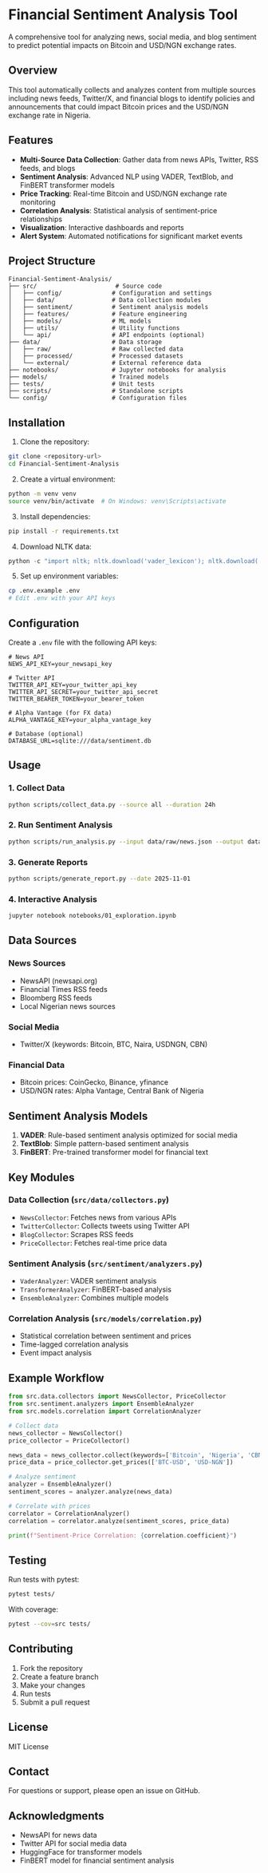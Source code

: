 # Financial Sentiment Analysis Tool

A comprehensive tool for analyzing news, social media, and blog sentiment to predict potential impacts on Bitcoin and USD/NGN exchange rates.

## Overview

This tool automatically collects and analyzes content from multiple sources including news feeds, Twitter/X, and financial blogs to identify policies and announcements that could impact Bitcoin prices and the USD/NGN exchange rate in Nigeria.

## Features

- **Multi-Source Data Collection**: Gather data from news APIs, Twitter, RSS feeds, and blogs
- **Sentiment Analysis**: Advanced NLP using VADER, TextBlob, and FinBERT transformer models
- **Price Tracking**: Real-time Bitcoin and USD/NGN exchange rate monitoring
- **Correlation Analysis**: Statistical analysis of sentiment-price relationships
- **Visualization**: Interactive dashboards and reports
- **Alert System**: Automated notifications for significant market events

## Project Structure

```
Financial-Sentiment-Analysis/
├── src/                      # Source code
│   ├── config/              # Configuration and settings
│   ├── data/                # Data collection modules
│   ├── sentiment/           # Sentiment analysis models
│   ├── features/            # Feature engineering
│   ├── models/              # ML models
│   ├── utils/               # Utility functions
│   └── api/                 # API endpoints (optional)
├── data/                    # Data storage
│   ├── raw/                 # Raw collected data
│   ├── processed/           # Processed datasets
│   └── external/            # External reference data
├── notebooks/               # Jupyter notebooks for analysis
├── models/                  # Trained models
├── tests/                   # Unit tests
├── scripts/                 # Standalone scripts
└── config/                  # Configuration files
```

## Installation

1. Clone the repository:
```bash
git clone <repository-url>
cd Financial-Sentiment-Analysis
```

2. Create a virtual environment:
```bash
python -m venv venv
source venv/bin/activate  # On Windows: venv\Scripts\activate
```

3. Install dependencies:
```bash
pip install -r requirements.txt
```

4. Download NLTK data:
```python
python -c "import nltk; nltk.download('vader_lexicon'); nltk.download('punkt'); nltk.download('stopwords')"
```

5. Set up environment variables:
```bash
cp .env.example .env
# Edit .env with your API keys
```

## Configuration

Create a `.env` file with the following API keys:

```env
# News API
NEWS_API_KEY=your_newsapi_key

# Twitter API
TWITTER_API_KEY=your_twitter_api_key
TWITTER_API_SECRET=your_twitter_api_secret
TWITTER_BEARER_TOKEN=your_bearer_token

# Alpha Vantage (for FX data)
ALPHA_VANTAGE_KEY=your_alpha_vantage_key

# Database (optional)
DATABASE_URL=sqlite:///data/sentiment.db
```

## Usage

### 1. Collect Data

```bash
python scripts/collect_data.py --source all --duration 24h
```

### 2. Run Sentiment Analysis

```bash
python scripts/run_analysis.py --input data/raw/news.json --output data/processed/sentiment.csv
```

### 3. Generate Reports

```bash
python scripts/generate_report.py --date 2025-11-01
```

### 4. Interactive Analysis

```bash
jupyter notebook notebooks/01_exploration.ipynb
```

## Data Sources

### News Sources
- NewsAPI (newsapi.org)
- Financial Times RSS feeds
- Bloomberg RSS feeds
- Local Nigerian news sources

### Social Media
- Twitter/X (keywords: Bitcoin, BTC, Naira, USDNGN, CBN)

### Financial Data
- Bitcoin prices: CoinGecko, Binance, yfinance
- USD/NGN rates: Alpha Vantage, Central Bank of Nigeria

## Sentiment Analysis Models

1. **VADER**: Rule-based sentiment analysis optimized for social media
2. **TextBlob**: Simple pattern-based sentiment analysis
3. **FinBERT**: Pre-trained transformer model for financial text

## Key Modules

### Data Collection (`src/data/collectors.py`)
- `NewsCollector`: Fetches news from various APIs
- `TwitterCollector`: Collects tweets using Twitter API
- `BlogCollector`: Scrapes RSS feeds
- `PriceCollector`: Fetches real-time price data

### Sentiment Analysis (`src/sentiment/analyzers.py`)
- `VaderAnalyzer`: VADER sentiment analysis
- `TransformerAnalyzer`: FinBERT-based analysis
- `EnsembleAnalyzer`: Combines multiple models

### Correlation Analysis (`src/models/correlation.py`)
- Statistical correlation between sentiment and prices
- Time-lagged correlation analysis
- Event impact analysis

## Example Workflow

```python
from src.data.collectors import NewsCollector, PriceCollector
from src.sentiment.analyzers import EnsembleAnalyzer
from src.models.correlation import CorrelationAnalyzer

# Collect data
news_collector = NewsCollector()
price_collector = PriceCollector()

news_data = news_collector.collect(keywords=['Bitcoin', 'Nigeria', 'CBN'])
price_data = price_collector.get_prices(['BTC-USD', 'USD-NGN'])

# Analyze sentiment
analyzer = EnsembleAnalyzer()
sentiment_scores = analyzer.analyze(news_data)

# Correlate with prices
correlator = CorrelationAnalyzer()
correlation = correlator.analyze(sentiment_scores, price_data)

print(f"Sentiment-Price Correlation: {correlation.coefficient}")
```

## Testing

Run tests with pytest:
```bash
pytest tests/
```

With coverage:
```bash
pytest --cov=src tests/
```

## Contributing

1. Fork the repository
2. Create a feature branch
3. Make your changes
4. Run tests
5. Submit a pull request

## License

MIT License

## Contact

For questions or support, please open an issue on GitHub.

## Acknowledgments

- NewsAPI for news data
- Twitter API for social media data
- HuggingFace for transformer models
- FinBERT model for financial sentiment analysis

